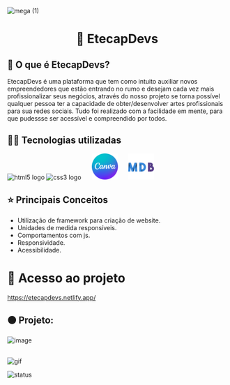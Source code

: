 ![mega (1)](https://user-images.githubusercontent.com/90512847/214070340-ea0fef2e-7ef3-4dda-b92d-f5be060ea37c.png)

<div align="center">
  <h1> 🧡 EtecapDevs </h1>
</div>

## 🤔 O que é EtecapDevs?

EtecapDevs é uma plataforma que tem como intuito auxiliar novos empreendedores que estão entrando no rumo e desejam cada vez mais profissionalizar seus negócios, através do nosso projeto se torna possível qualquer pessoa ter a capacidade de obter/desenvolver artes profissionais para sua redes sociais. Tudo foi realizado com a facilidade em mente, para que pudessse ser acessível e compreendido por todos.

## 👨‍💻 Tecnologias utilizadas

<div align="left">
  <img src="https://cdn.jsdelivr.net/gh/devicons/devicon/icons/html5/html5-original.svg" height="60" width="90" alt="html5 logo"  />
  <img src="https://cdn.jsdelivr.net/gh/devicons/devicon/icons/css3/css3-original.svg" height="60" width="90" alt="css3 logo"  />
  <img src="assets/Design sem nome (1).svg" height="60" width="60" alt="canva logo"  style="margin:0px 20px"/>
  <img src="assets/Design sem nome.svg" height="60" width="60" alt="mdb logo"  />
</div>

## ⭐ Principais Conceitos

- Utilização de framework para criação de website.
- Unidades de medida responsíveis.
- Comportamentos com js.
- Responsividade.
- Acessibilidade.

# 📁 Acesso ao projeto

https://etecapdevs.netlify.app/

## 🟠 Projeto:

![image](https://user-images.githubusercontent.com/90512847/214071571-db202cff-fa51-41b5-9ac6-cabcb6eeee41.png)

<br>

<img src="assets/Video_230123130810.gif" height="400" width="1920" alt="gif"  />

![status](https://user-images.githubusercontent.com/90512847/214071333-70fd0716-27f3-4783-b61a-84ac36f22d45.png)
